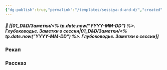 ```yaml
---
{"dg-publish":true,"permalink":"/templates/sessiya-d-and-d/","created":"2024-11-09T09:06:50.162+03:00","updated":"2025-08-10T22:29:35.480+03:00"}
---
```




##### 📝 **[[01_D&D/Заметки/<% tp.date.now("YYYY-MM-DD") %>. Глубоководье. Заметки о сессии\|01_D&D/Заметки/<% tp.date.now("YYYY-MM-DD") %>. Глубоководье. Заметки о сессии]]**


### Рекап


### Рассказ


